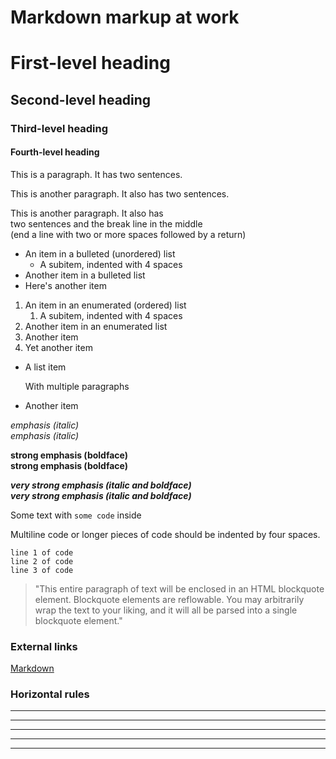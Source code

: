 # Markdown markup at work
# First-level heading
## Second-level heading
### Third-level heading
#### Fourth-level heading

This is a paragraph. It has two sentences.

This is another paragraph. It also has 
two sentences.

This is another paragraph. It also has  
two sentences and the break line in the middle  
(end a line with two or more spaces followed by a return)

* An item in a bulleted (unordered) list
    + A subitem, indented with 4 spaces
* Another item in a bulleted list
* Here's another item

1. An item in an enumerated (ordered) list
    1. A subitem, indented with 4 spaces
2. Another item in an enumerated list
3. Another item
4. Yet another item

* A list item

    With multiple paragraphs

* Another item

*emphasis (italic)*  
_emphasis (italic)_

**strong emphasis (boldface)**  
__strong emphasis (boldface)__

***very strong emphasis (italic and boldface)***  
___very strong emphasis (italic and boldface)___


Some text with `some code` inside

Multiline code or longer pieces of code should be indented by four spaces.
    
    line 1 of code
    line 2 of code
    line 3 of code


> "This entire paragraph of text will be enclosed in an HTML blockquote element.
Blockquote elements are reflowable. You may arbitrarily
wrap the text to your liking, and it will all be parsed
into a single blockquote element."

### External links
[Markdown](http://en.wikipedia.com/wiki/Markdown)

### Horizontal rules
* * *
***
*****
- - -
---------------------------------------
